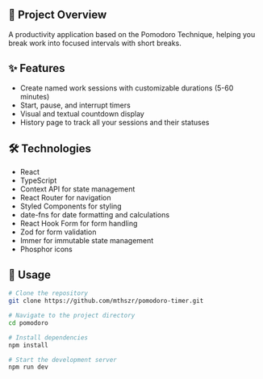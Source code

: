 ## 🚀 Project Overview

A productivity application based on the Pomodoro Technique, helping you break work into focused intervals with short breaks.

## ✨ Features

- Create named work sessions with customizable durations (5-60 minutes)
- Start, pause, and interrupt timers
- Visual and textual countdown display
- History page to track all your sessions and their statuses

## 🛠️ Technologies

- React
- TypeScript
- Context API for state management
- React Router for navigation
- Styled Components for styling
- date-fns for date formatting and calculations
- React Hook Form for form handling
- Zod for form validation
- Immer for immutable state management
- Phosphor icons

## 🔧 Usage

```bash
# Clone the repository
git clone https://github.com/mthszr/pomodoro-timer.git

# Navigate to the project directory
cd pomodoro

# Install dependencies
npm install

# Start the development server
npm run dev
```
